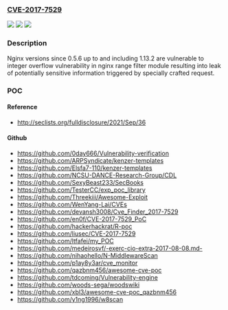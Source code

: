 ### [CVE-2017-7529](https://cve.mitre.org/cgi-bin/cvename.cgi?name=CVE-2017-7529)
![](https://img.shields.io/static/v1?label=Product&message=nginx&color=blue)
![](https://img.shields.io/static/v1?label=Version&message=n%2Fa&color=blue)
![](https://img.shields.io/static/v1?label=Vulnerability&message=CWE-190&color=brighgreen)

### Description

Nginx versions since 0.5.6 up to and including 1.13.2 are vulnerable to integer overflow vulnerability in nginx range filter module resulting into leak of potentially sensitive information triggered by specially crafted request.

### POC

#### Reference
- http://seclists.org/fulldisclosure/2021/Sep/36

#### Github
- https://github.com/0day666/Vulnerability-verification
- https://github.com/ARPSyndicate/kenzer-templates
- https://github.com/Elsfa7-110/kenzer-templates
- https://github.com/NCSU-DANCE-Research-Group/CDL
- https://github.com/SexyBeast233/SecBooks
- https://github.com/TesterCC/exp_poc_library
- https://github.com/Threekiii/Awesome-Exploit
- https://github.com/WenYang-Lai/CVEs
- https://github.com/devansh3008/Cve_Finder_2017-7529
- https://github.com/en0f/CVE-2017-7529_PoC
- https://github.com/hackerhackrat/R-poc
- https://github.com/liusec/CVE-2017-7529
- https://github.com/ltfafei/my_POC
- https://github.com/medeirosvf/-exerc-cio-extra-2017-08-08.md-
- https://github.com/nihaohello/N-MiddlewareScan
- https://github.com/p1ay8y3ar/cve_monitor
- https://github.com/qazbnm456/awesome-cve-poc
- https://github.com/tdcoming/Vulnerability-engine
- https://github.com/woods-sega/woodswiki
- https://github.com/xbl3/awesome-cve-poc_qazbnm456
- https://github.com/y1ng1996/w8scan

